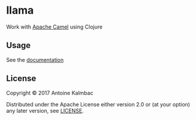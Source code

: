 # llama

Work with [Apache Camel](http://camel.apache.org) using Clojure

## Usage

See the [documentation](https://ane.github.io/llama/)

## License

Copyright © 2017 Antoine Kalmbac

Distributed under the Apache License either version 2.0 or (at
your option) any later version, see [LICENSE](./LICENSE).
